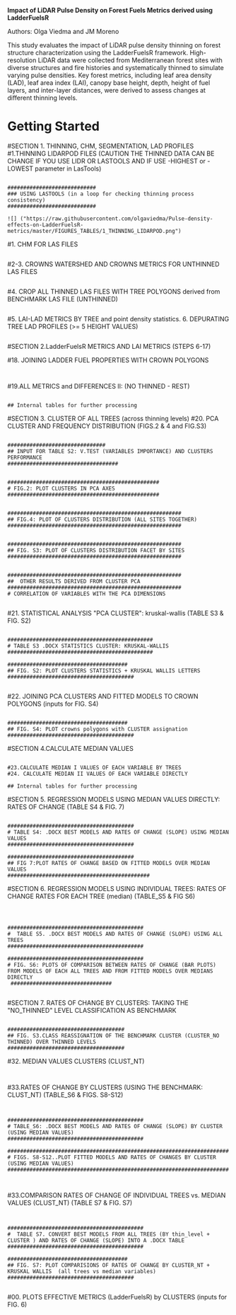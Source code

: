 

**Impact of LiDAR Pulse Density on Forest Fuels Metrics derived using LadderFuelsR**

Authors: Olga Viedma and JM Moreno

This study evaluates the impact of LiDAR pulse density thinning on forest structure characterization using the LadderFuelsR framework. High-resolution LiDAR data were collected from Mediterranean forest sites with diverse structures and fire histories and systematically thinned to simulate varying pulse densities. Key forest metrics, including leaf area density (LAD), leaf area index (LAI), canopy base height, depth, height of fuel layers, and inter-layer distances, were derived to assess changes at different thinning levels.

# Getting Started


#SECTION 1. THINNING, CHM, SEGMENTATION, LAD PROFILES
#1.THINNING LIDARPOD FILES (CAUTION THE THINNED DATA CAN BE CHANGE IF YOU USE LIDR OR LASTOOLS AND IF USE -HIGHEST or -LOWEST parameter in LasTools)
```{r pressure, echo=FALSE}

############################
### USING LASTOOLS (in a loop for checking thinning process consistency)
############################

![] ("https://raw.githubusercontent.com/olgaviedma/Pulse-density-effects-on-LadderFuelsR-metrics/master/FIGURES_TABLES/1_THINNING_LIDARPOD.png")

```

#1. CHM FOR LAS FILES
```{r pressure, echo=FALSE}

```
#2-3. CROWNS WATERSHED AND CROWNS METRICS FOR UNTHINNED LAS FILES
```{r pressure, echo=FALSE}

```
#4. CROP ALL THINNED LAS FILES WITH TREE POLYGONS derived from BENCHMARK LAS FILE (UNTHINNED)
```{r pressure, echo=FALSE}

```

#5. LAI-LAD METRICS BY TREE and point density statistics. 6. DEPURATING TREE LAD PROFILES (\>= 5 HEIGHT VALUES)
```{r pressure, echo=FALSE}

```



#SECTION 2.LadderFuelsR METRICS AND LAI METRICS (STEPS 6-17)

#18. JOINING LADDER FUEL PROPERTIES WITH CROWN POLYGONS
```{r Joining crown polygons and ladder fuels metrics, echo=TRUE, message=FALSE, warning=FALSE}


```

#19.ALL METRICS and DIFFERENCES II: (NO THINNED - REST) 
```{r Joining crown polygons and ladder fuels metrics, echo=TRUE, message=FALSE, warning=FALSE}

## Internal tables for further processing
```

#SECTION 3. CLUSTER OF ALL TREES (across thinning levels) 
#20. PCA CLUSTER AND FREQUENCY DISTRIBUTION (FIGS.2 & 4 and FIG.S3)
```{r pressure, echo=FALSE}

###############################
## INPUT FOR TABLE S2: V.TEST (VARIABLES IMPORTANCE) AND CLUSTERS PERFORMANCE
###################################


################################################
# FIG.2: PLOT CLUSTERS IN PCA AXES 
################################################


#######################################################
## FIG.4: PLOT OF CLUSTERS DISTRIBUTION (ALL SITES TOGETHER)  
#######################################################


#######################################################
## FIG. S3: PLOT OF CLUSTERS DISTRIBUTION FACET BY SITES 
#######################################################


#######################################################
##  OTHER RESULTS DERIVED FROM CLUSTER PCA  
#######################################################
# CORRELATION OF VARIABLES WITH THE PCA DIMENSIONS


```
#21. STATISTICAL ANALYSIS "PCA CLUSTER": kruskal-wallis (TABLE S3 & FIG. S2)
```{r pressure, echo=FALSE}

##############################################
# TABLE S3 .DOCX STATISTICS CLUSTER: KRUSKAL-WALLIS 
##############################################   

######################################
## FIG. S2: PLOT CLUSTERS STATISTICS + KRUSKAL WALLIS LETTERS
########################################
 
```
#22. JOINING PCA CLUSTERS AND FITTED MODELS TO CROWN POLYGONS (inputs for FIG. S4)
```{r Joining crown polygons and ladder fuels metrics, echo=TRUE, message=FALSE, warning=FALSE}

######################################
## FIG. S4: PLOT crowns polygons with CLUSTER assignation
########################################

```


#SECTION 4.CALCULATE MEDIAN VALUES
```{r pressure, echo=FALSE}

#23.CALCULATE MEDIAN I VALUES OF EACH VARIABLE BY TREES
#24. CALCULATE MEDIAN II VALUES OF EACH VARIABLE DIRECTLY

## Internal tables for further processing

```


#SECTION 5. REGRESSION MODELS USING MEDIAN VALUES DIRECTLY: RATES OF CHANGE (TABLE S4 & FIG. 7)
```{r pressure, echo=FALSE}

########################################
# TABLE S4: .DOCX BEST MODELS AND RATES OF CHANGE (SLOPE) USING MEDIAN VALUES
########################################

########################################
## FIG 7:PLOT RATES OF CHANGE BASED ON FITTED MODELS OVER MEDIAN VALUES
#############################################

```



#SECTION 6. REGRESSION MODELS USING INDIVIDUAL TREES: RATES OF CHANGE RATES FOR EACH TREE (median) (TABLE_S5 & FIG S6)
```{r, echo=TRUE, message=FALSE, warning=FALSE}



###########################################
#  TABLE S5. .DOCX BEST MODELS AND RATES OF CHANGE (SLOPE) USING ALL TREES
###########################################
  
###########################################
# FIG. S6: PLOTS OF COMPARISON BETWEEN RATES OF CHANGE (BAR PLOTS) FROM MODELS OF EACH ALL TREES AND FROM FITTED MODELS OVER MEDIANS DIRECTLY
 ################################


```



#SECTION 7. RATES OF CHANGE BY CLUSTERS: TAKING THE "NO_THINNED" LEVEL CLASSIFICATION AS BENCHMARK 
```{r pressure, echo=FALSE}

#####################################
## FIG. S3.CLASS REASSIGNATION OF THE BENCHMARK CLUSTER (CLUSTER_NO THINNED) OVER THINNED LEVELS
#####################################

```

#32. MEDIAN VALUES CLUSTERS (CLUST_NT)  
```{r pressure, echo=FALSE}


```

#33.RATES OF CHANGE BY CLUSTERS (USING THE BENCHMARK: CLUST_NT) (TABLE_S6 & FIGS. S8-S12)
```{r pressure, echo=FALSE}


###########################################
# TABLE_S6: .DOCX BEST MODELS AND RATES OF CHANGE (SLOPE) BY CLUSTER (USING MEDIAN VALUES) 
###########################################

######################################################################
# FIGS. S8-S12..PLOT FITTED MODELS AND RATES OF CHANGES BY CLUSTER (USING MEDIAN VALUES) 
######################################################################

 
```

#33.COMPARISON RATES OF CHANGE OF INDIVIDUAL TREES vs. MEDIAN VALUES (CLUST_NT) (TABLE S7 & FIG. S7)
```{r pressure, echo=FALSE}


###########################################
#  TABLE S7. CONVERT BEST MODELS FROM ALL TREES (BY thin_level + CLUSTER ) AND RATES OF CHANGE (SLOPE) INTO A .DOCX TABLE
###########################################

######################################
## FIG. S7: PLOT COMPARISIONS OF RATES OF CHANGE BY CLUSTER_NT + KRUSKAL WALLIS  (all trees vs median variables)
########################################


```

#00. PLOTS EFFECTIVE METRICS (LadderFuelsR) by CLUSTERS (inputs for FIG. 6)
```{r Plots of fuel layers with LAD percentage greater than 25 and the canopy base height (CBH) based on the maximum LAD percentage, echo=TRUE, message=FALSE, warning=FALSE}

```

